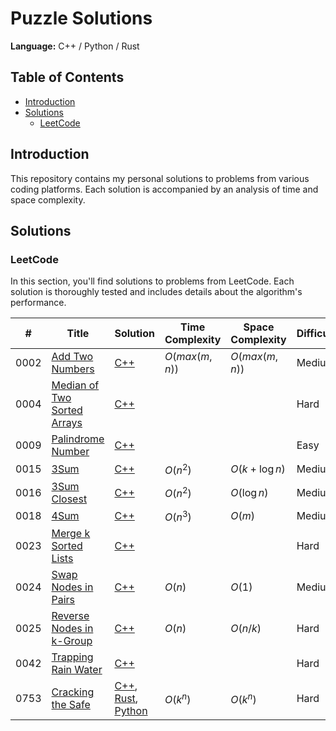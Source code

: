 # Puzzle Solutions
**Language:** C++ / Python / Rust

## Table of Contents
- [Introduction](#introduction)
- [Solutions](#solutions)
  - [LeetCode](#leetcode)

## Introduction
This repository contains my personal solutions to problems from various coding platforms. Each solution is accompanied by an analysis of time and space complexity.

## Solutions

### LeetCode
In this section, you'll find solutions to problems from LeetCode. Each solution is thoroughly tested and includes details about the algorithm's performance.

|  #   | Title                                                                                                 | Solution                                                                                                                             | Time Complexity  | Space Complexity | Difficulty |
|------|-------------------------------------------------------------------------------------------------------|--------------------------------------------------------------------------------------------------------------------------------------|------------------|------------------|------------|
| 0002 | [Add Two Numbers](https://leetcode.com/problems/add-two-numbers)                                      | [C++](./LeetCode/Problem-2/solution.cpp)                                                                                             | $O(max(m,n))$    | $O(max(m,n))$    | Medium     |
| 0004 | [Median of Two Sorted Arrays](https://leetcode.com/problems/median-of-two-sorted-arrays)              | [C++](./LeetCode/Problem-4/solution.cpp)                                                                                             |                  |                  | Hard       |
| 0009 | [Palindrome Number](https://leetcode.com/problems/palindrome-number)                                  | [C++](./LeetCode/Problem-9/solution.cpp)                                                                                             |                  |                  | Easy       |
| 0015 | [3Sum](https://leetcode.com/problems/3sum)                                                            | [C++](./LeetCode/Problem-15/solution.cpp)                                                                                            | $O(n^2)$         | $O(k + \log n)$  | Medium     |
| 0016 | [3Sum Closest](https://leetcode.com/problems/3sum-closest)                                            | [C++](./LeetCode/Problem-16/solution.cpp)                                                                                            | $O(n^2)$         | $O(\log n)$      | Medium     |
| 0018 | [4Sum](https://leetcode.com/problems/4sum)                                                            | [C++](./LeetCode/Problem-18/solution.cpp)                                                                                            | $O(n^3)$         | $O(m)$           | Medium     |
| 0023 | [Merge k Sorted Lists](https://leetcode.com/problems/merge-k-sorted-lists)                            | [C++](./LeetCode/Problem-23/solution.cpp)                                                                                            |                  |                  | Hard       |
| 0024 | [Swap Nodes in Pairs](https://leetcode.com/problems/swap-nodes-in-pairs)                              | [C++](./LeetCode/Problem-24/solution.cpp)                                                                                            | $O(n)$           | $O(1)$           | Medium     |
| 0025 | [Reverse Nodes in k-Group](https://leetcode.com/problems/reverse-nodes-in-k-group)                    | [C++](./LeetCode/Problem-25/solution.cpp)                                                                                            | $O(n)$           | $O(n/k)$         | Hard       |
| 0042 | [Trapping Rain Water](https://leetcode.com/problems/trapping-rain-water)                              | [C++](./LeetCode/Problem-42/solution.cpp)                                                                                            |                  |                  | Hard       |
| 0753 | [Cracking the Safe](https://leetcode.com/problems/cracking-the-safe)                                  | [C++](./LeetCode/Problem-753/solution.cpp), [Rust](./LeetCode/Problem-753/solution.rs), [Python](./LeetCode/Problem-753/solution.py) | $O(k^n)$         | $O(k^n)$         | Hard       |
